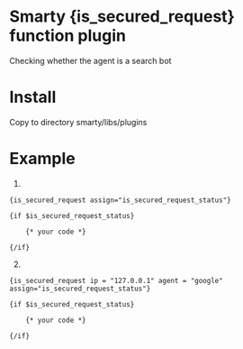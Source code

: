 # Smarty {is_secured_request} function plugin

Checking whether the agent is a search bot

# Install

Copy to directory smarty/libs/plugins

# Example

1.

````
{is_secured_request assign="is_secured_request_status"}

{if $is_secured_request_status}

    {* your code *}

{/if}
````
2.

````
{is_secured_request ip = "127.0.0.1" agent = "google" assign="is_secured_request_status"}

{if $is_secured_request_status}

    {* your code *}

{/if}
````
